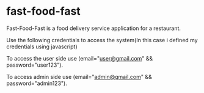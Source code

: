 # fast-food-fast
Fast-Food-Fast is a food delivery service application for a restaurant.

Use the following credentials to access the system(In this case i defined my credentials using javascript)

To access the user side use (email="user@gmail.com" && password="user123").

To access admin side use (email="admin@gmail.com" && password="admin123").
